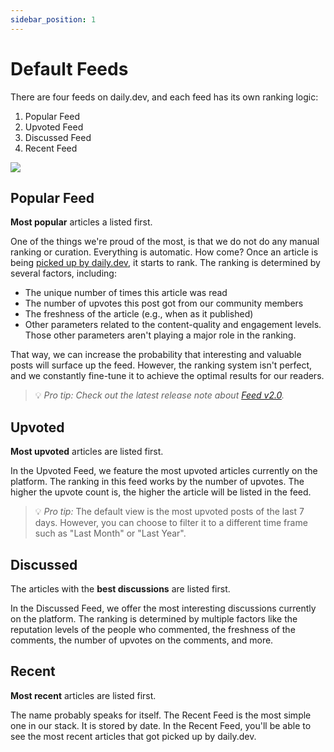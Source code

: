 ```yaml
---
sidebar_position: 1
---
```


# Default Feeds

There are four feeds on daily.dev, and each feed has its own ranking logic:

1. Popular Feed 
2. Upvoted Feed
3. Discussed Feed
4. Recent Feed

![](https://daily-now-res.cloudinary.com/image/upload/v1636555455/docs/Screen_Shot_2021-11-10_at_16.43.25.png)

## Popular Feed 

**Most popular** articles a listed first.

One of the things we're proud of the most, is that we do not do any manual ranking or curation. Everything is automatic. How come? Once an article is being [picked up by daily.dev](../how-does-daily-dev-work/how-to-get-featured.md), it starts to rank. The ranking is determined by several factors, including:

* The unique number of times this article was read
* The number of upvotes this post got from our community members
* The freshness of the article (e.g., when as it published)
* Other parameters related to the content-quality and engagement levels. Those other parameters aren't playing a major role in the ranking.

That way, we can increase the probability that interesting and valuable posts will surface up the feed. However, the ranking system isn't perfect, and we constantly fine-tune it to achieve the optimal results for our readers.

> 💡 *Pro tip:* *Check out the latest release note about [Feed v2.0](https://app.daily.dev/posts/Pua7g-36i).*

## Upvoted

**Most upvoted** articles are listed first.

In the Upvoted Feed, we feature the most upvoted articles currently on the platform. The ranking in this feed works by the number of upvotes. The higher the upvote count is, the higher the article will be listed in the feed.

> 💡 *Pro tip:* The default view is the most upvoted posts of the last 7 days. However, you can choose to filter it to a different time frame such as "Last Month" or "Last Year".

## Discussed

The articles with the **best discussions** are listed first.

In the Discussed Feed, we offer the most interesting discussions currently on the platform. The ranking is determined by multiple factors like the reputation levels of the people who commented, the freshness of the comments, the number of upvotes on the comments, and more.

## Recent

**Most recent** articles are listed first.

The name probably speaks for itself. The Recent Feed is the most simple one in our stack. It is stored by date. In the Recent Feed, you'll be able to see the most recent articles that got picked up by daily.dev.
